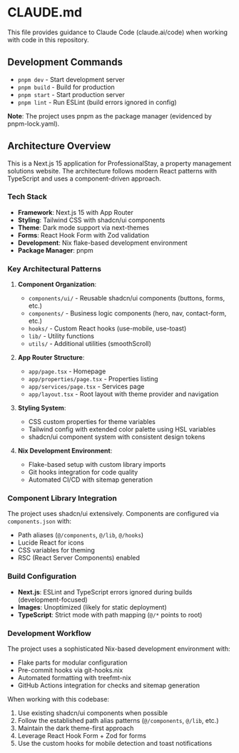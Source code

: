 # CLAUDE.md

This file provides guidance to Claude Code (claude.ai/code) when working with code in this repository.

## Development Commands

- `pnpm dev` - Start development server
- `pnpm build` - Build for production
- `pnpm start` - Start production server
- `pnpm lint` - Run ESLint (build errors ignored in config)

**Note**: The project uses pnpm as the package manager (evidenced by pnpm-lock.yaml).

## Architecture Overview

This is a Next.js 15 application for ProfessionalStay, a property management solutions website. The architecture follows modern React patterns with TypeScript and uses a component-driven approach.

### Tech Stack

- **Framework**: Next.js 15 with App Router
- **Styling**: Tailwind CSS with shadcn/ui components
- **Theme**: Dark mode support via next-themes
- **Forms**: React Hook Form with Zod validation
- **Development**: Nix flake-based development environment
- **Package Manager**: pnpm

### Key Architectural Patterns

1. **Component Organization**:
   - `components/ui/` - Reusable shadcn/ui components (buttons, forms, etc.)
   - `components/` - Business logic components (hero, nav, contact-form, etc.)
   - `hooks/` - Custom React hooks (use-mobile, use-toast)
   - `lib/` - Utility functions
   - `utils/` - Additional utilities (smoothScroll)

2. **App Router Structure**:
   - `app/page.tsx` - Homepage
   - `app/properties/page.tsx` - Properties listing
   - `app/services/page.tsx` - Services page
   - `app/layout.tsx` - Root layout with theme provider and navigation

3. **Styling System**:
   - CSS custom properties for theme variables
   - Tailwind config with extended color palette using HSL variables
   - shadcn/ui component system with consistent design tokens

4. **Nix Development Environment**:
   - Flake-based setup with custom library imports
   - Git hooks integration for code quality
   - Automated CI/CD with sitemap generation

### Component Library Integration

The project uses shadcn/ui extensively. Components are configured via `components.json` with:

- Path aliases (`@/components`, `@/lib`, `@/hooks`)
- Lucide React for icons
- CSS variables for theming
- RSC (React Server Components) enabled

### Build Configuration

- **Next.js**: ESLint and TypeScript errors ignored during builds (development-focused)
- **Images**: Unoptimized (likely for static deployment)
- **TypeScript**: Strict mode with path mapping (`@/*` points to root)

### Development Workflow

The project uses a sophisticated Nix-based development environment with:

- Flake parts for modular configuration
- Pre-commit hooks via git-hooks.nix
- Automated formatting with treefmt-nix
- GitHub Actions integration for checks and sitemap generation

When working with this codebase:

1. Use existing shadcn/ui components when possible
2. Follow the established path alias patterns (`@/components`, `@/lib`, etc.)
3. Maintain the dark theme-first approach
4. Leverage React Hook Form + Zod for forms
5. Use the custom hooks for mobile detection and toast notifications
